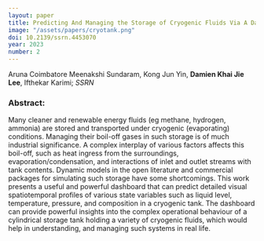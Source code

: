 ```yaml
---
layout: paper
title: Predicting And Managing the Storage of Cryogenic Fluids Via A Dashboard
image: "/assets/papers/cryotank.png"
doi: 10.2139/ssrn.4453070
year: 2023
number: 2
---
```


Aruna Coimbatore Meenakshi Sundaram, Kong Jun Yin, **Damien Khai Jie Lee**, Ifthekar Karimi; *SSRN*

### Abstract:
Many cleaner and renewable energy fluids (eg methane, hydrogen, ammonia) are stored and transported under cryogenic (evaporating) conditions. Managing their boil-off gases in such storage is of much industrial significance. A complex interplay of various factors affects this boil-off, such as heat ingress from the surroundings, evaporation/condensation, and interactions of inlet and outlet streams with tank contents. Dynamic models in the open literature and commercial packages for simulating such storage have some shortcomings. This work presents a useful and powerful dashboard that can predict detailed visual spatiotemporal profiles of various state variables such as liquid level, temperature, pressure, and composition in a cryogenic tank. The dashboard can provide powerful insights into the complex operational behaviour of a cylindrical storage tank holding a variety of cryogenic fluids, which would help in understanding, and managing such systems in real life.
